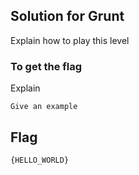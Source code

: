 ## Solution for Grunt #

Explain how to play this level

### To get the flag

Explain 

```
Give an example
```

## Flag

```
{HELLO_WORLD}
```
